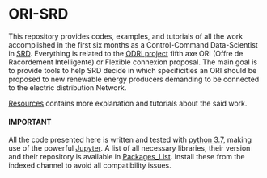 # ORI-SRD
This repository provides codes, examples, and tutorials of all the work accomplished in the first six months as a Control-Command Data-Scientist in [SRD](https://www.srd-energies.fr/). Everything is related to the  [ODRI project](https://www.s2e2.fr/projets/odri/) fifth axe ORI (Offre de Racordement Intelligente) or Flexible connexion proposal. The main goal is to provide tools to help SRD decide in which specificities an ORI should be proposed to new renewable energy producers demanding to be connected to the electric distribution Network. 

[Resources](Resource) contains more explanation and tutorials about the said work. 
</br>

#### IMPORTANT
All the code presented here is written and tested with [python 3.7](https://www.python.org/), making use of the powerful [Jupyter](https://jupyter.org/). A list of all necessary libraries, their version and their repository is available in [Packages_List](Packages_List.txt). Install these from the indexed channel to avoid all compatibility issues.


